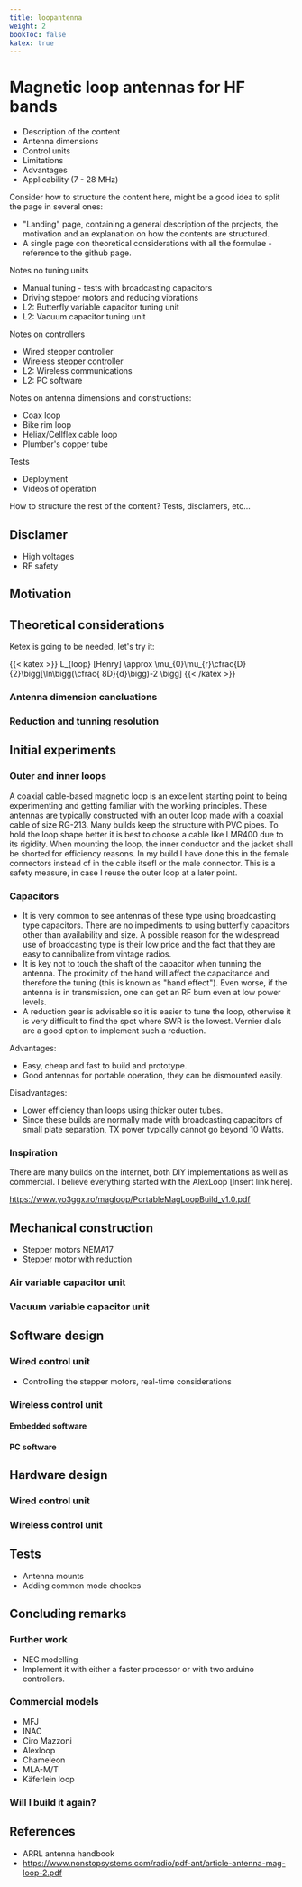 ```yaml
---
title: loopantenna
weight: 2
bookToc: false
katex: true
---
```


# Magnetic loop antennas for HF bands

* Description of the content
* Antenna dimensions
* Control units
* Limitations
* Advantages
* Applicability (7 - 28 MHz)

Consider how to structure the content here, might be a good idea to split the page in several ones:
* "Landing" page, containing a general description of the projects, the motivation and an explanation on how the contents are structured.
* A single page con theoretical considerations with all the formulae - reference to the github page.

Notes no tuning units
* Manual tuning - tests with broadcasting capacitors
* Driving stepper motors and reducing vibrations
* L2: Butterfly variable capacitor tuning unit
* L2: Vacuum capacitor tuning unit

Notes on controllers
* Wired stepper controller
* Wireless stepper controller
* L2: Wireless communications
* L2: PC software

Notes on antenna dimensions and constructions:
* Coax loop
* Bike rim loop
* Heliax/Cellflex cable loop
* Plumber's copper tube

Tests <br />
* Deployment
* Videos of operation

How to structure the rest of the content? Tests, disclamers, etc...

## Disclamer
* High voltages
* RF safety

## Motivation

## Theoretical considerations

Ketex is going to be needed, let's try it:  
   
{{< katex >}}
L_{loop} [Henry] \approx \mu_{0}\mu_{r}\cfrac{D}{2}\bigg[\ln\bigg(\cfrac{ 8D}{d}\bigg)-2 \bigg]
{{< /katex >}}

### Antenna dimension cancluations

### Reduction and tunning resolution

## Initial experiments

### Outer and inner loops
A coaxial cable-based magnetic loop is an excellent starting point to being experimenting and getting familiar with the working principles. These antennas are typically constructed with an outer loop made with a coaxial cable of size RG-213. Many builds keep the structure with PVC pipes. To hold the loop shape better it is best to choose a cable like LMR400 due to its rigidity. When mounting the loop, the inner conductor and the jacket shall be shorted for efficiency reasons. In my build I have done this in the female connectors instead of in the cable itsefl or the male connector. This is a safety measure, in case I reuse the outer loop at a later point.

### Capacitors
* It is very common to see antennas of these type using broadcasting type capacitors. There are no impediments to using butterfly capacitors other than availability and size. A possible reason for the widespread use of broadcasting type is their low price and the fact that they are easy to cannibalize from vintage radios.
* It is key not to touch the shaft of the capacitor when tunning the antenna. The proximity of the hand will affect the capacitance and therefore the tuning (this is known as "hand effect"). Even worse, if the antenna is in transmission, one can get an RF burn even at low power levels.
* A reduction gear is advisable so it is easier to tune the loop, otherwise it is very difficult to find the spot where SWR is the lowest. Vernier dials are a good option to implement such a reduction.

Advantages:
* Easy, cheap and fast to build and prototype.
* Good antennas for portable operation, they can be dismounted easily.

Disadvantages:
* Lower efficiency than loops using thicker outer tubes.
* Since these builds are normally made with broadcasting capacitors of small plate separation, TX power typically cannot go beyond 10 Watts.

### Inspiration
There are many builds on the internet, both DIY implementations as well as commercial. I believe everything started with the AlexLoop [Insert link here].

https://www.yo3ggx.ro/magloop/PortableMagLoopBuild_v1.0.pdf

## Mechanical construction
* Stepper motors NEMA17
* Stepper motor with reduction

### Air variable capacitor unit

### Vacuum variable capacitor unit

## Software design

### Wired control unit
* Controlling the stepper motors, real-time considerations

### Wireless control unit
#### Embedded software
#### PC software

## Hardware design

### Wired control unit

### Wireless control unit

## Tests
* Antenna mounts
* Adding common mode chockes

## Concluding remarks

### Further work
* NEC modelling
* Implement it with either a faster processor or with two arduino controllers.

### Commercial models
* MFJ
* INAC
* Ciro Mazzoni
* Alexloop
* Chameleon
* MLA-M/T
* Käferlein loop
### Will I build it again?

## References
* ARRL antenna handbook
* https://www.nonstopsystems.com/radio/pdf-ant/article-antenna-mag-loop-2.pdf